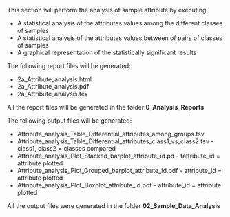 This section will perform the analysis of sample attribute by executing:

* A statistical analysis of the attributes values among the different classes of samples
* A statistical analysis of the attributes values between of pairs of classes of samples
* A graphical representation of the statistically significant results

The following report files will be generated:

* 2a_Attribute_analysis.html
* 2a_Attribute_analysis.pdf
* 2a_Attribute_analysis.tex

All the report files will be generated in the folder **0_Analysis_Reports**

The following output files will be generated:

* Attribute_analysis_Table_Differential_attributes_among_groups.tsv
* Attribute_analysis_Table_Differential_attributes_class1_vs_class2.tsv - class1, class2 = classes compared
* Attribute_analysis_Plot_Stacked_barplot_attribute_id.pd - fattribute_id = attribute plotted
* Attribute_analysis_Plot_Grouped_barplot_attribute_id.pdf - attribute_id = attribute plotted
* Attribute_analysis_Plot_Boxplot_attribute_id.pdf - attribute_id = attribute plotted

All the output files were generated in the folder **02_Sample_Data_Analysis**
